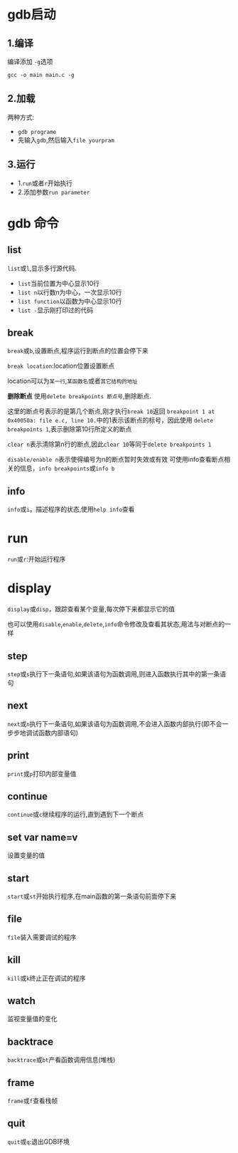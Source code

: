 # gdb启动

## 1.编译
编译添加 `-g`选项
```
gcc -o main main.c -g
```
## 2.加载

两种方式:

* `gdb programe`
* 先输入`gdb`,然后输入`file yourpram`

## 3.运行

* 1.`run`或者`r`开始执行
* 2.添加参数`run parameter`

# gdb 命令


## list

`list`或`l`,显示多行源代码.

* `list`当前位置为中心显示10行
* `list n`以行数n为中心，一次显示10行
* `list function`以函数为中心显示10行
* `list -`显示刚打印过的代码

## break

`break`或`b`,设置断点,程序运行到断点的位置会停下来

`break location`:location位置设置断点

location可以为`某一行`,`某函数名`或者`其它结构的地址`

**删除断点**
使用`delete breakpoints 断点号`,删除断点.

这里的断点号表示的是第几个断点,刚才执行`break 10`返回 `breakpoint 1 at 0x40050a: file e.c, line 10.`中的1表示该断点的标号，因此使用 `delete breakpoints 1`,表示删除第10行所定义的断点

`clear n`表示清除第n行的断点,因此`clear 10`等同于`delete breakpoints 1`

`disable/enable n`表示使得编号为n的断点暂时失效或有效
可使用info查看断点相关的信息，`info breakpoints`或`info b`

## info

`info`或`i`，描述程序的状态,使用`help info`查看

# run

`run`或`r`:开始运行程序

# display

`display`或`disp`，跟踪查看某个变量,每次停下来都显示它的值

也可以使用`disable`,`enable`,`delete`,`info`命令修改及查看其状态,用法与对断点的一样

## step
`step`或`s`执行下一条语句,如果该语句为函数调用,则进入函数执行其中的第一条语句

## next
`next`或`n`执行下一条语句,如果该语句为函数调用,不会进入函数内部执行(即不会一步步地调试函数内部语句)

## print
`print`或`p`打印内部变量值

## continue
`continue`或`c`继续程序的运行,直到遇到下一个断点

## set var name=v

设置变量的值

## start
`start`或`st`开始执行程序,在main函数的第一条语句前面停下来

## file
`file`装入需要调试的程序

## kill
`kill`或`k`终止正在调试的程序

## watch

监视变量值的变化

## backtrace
`backtrace`或`bt`产看函数调用信息(堆栈)

## frame
`frame`或`f`查看栈帧

## quit
`quit`或`q`:退出GDB环境